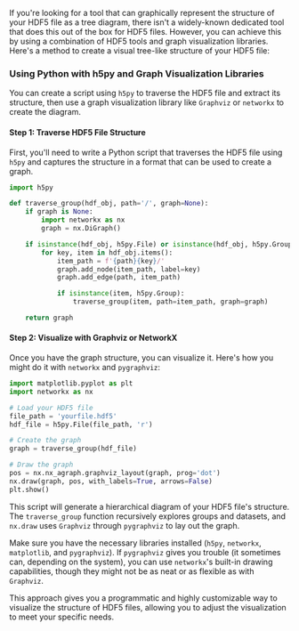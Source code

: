 If you're looking for a tool that can graphically represent the structure of your HDF5 file as a tree diagram, there isn't a widely-known dedicated tool that does this out of the box for HDF5 files. However, you can achieve this by using a combination of HDF5 tools and graph visualization libraries. Here's a method to create a visual tree-like structure of your HDF5 file:

### Using Python with h5py and Graph Visualization Libraries

You can create a script using `h5py` to traverse the HDF5 file and extract its structure, then use a graph visualization library like `Graphviz` or `networkx` to create the diagram.

#### Step 1: Traverse HDF5 File Structure

First, you'll need to write a Python script that traverses the HDF5 file using `h5py` and captures the structure in a format that can be used to create a graph.

```python
import h5py

def traverse_group(hdf_obj, path='/', graph=None):
    if graph is None:
        import networkx as nx
        graph = nx.DiGraph()

    if isinstance(hdf_obj, h5py.File) or isinstance(hdf_obj, h5py.Group):
        for key, item in hdf_obj.items():
            item_path = f'{path}{key}/'
            graph.add_node(item_path, label=key)
            graph.add_edge(path, item_path)

            if isinstance(item, h5py.Group):
                traverse_group(item, path=item_path, graph=graph)

    return graph
```

#### Step 2: Visualize with Graphviz or NetworkX

Once you have the graph structure, you can visualize it. Here's how you might do it with `networkx` and `pygraphviz`:

```python
import matplotlib.pyplot as plt
import networkx as nx

# Load your HDF5 file
file_path = 'yourfile.hdf5'
hdf_file = h5py.File(file_path, 'r')

# Create the graph
graph = traverse_group(hdf_file)

# Draw the graph
pos = nx.nx_agraph.graphviz_layout(graph, prog='dot')
nx.draw(graph, pos, with_labels=True, arrows=False)
plt.show()
```

This script will generate a hierarchical diagram of your HDF5 file's structure. The `traverse_group` function recursively explores groups and datasets, and `nx.draw` uses `Graphviz` through `pygraphviz` to lay out the graph.

Make sure you have the necessary libraries installed (`h5py`, `networkx`, `matplotlib`, and `pygraphviz`). If `pygraphviz` gives you trouble (it sometimes can, depending on the system), you can use `networkx`'s built-in drawing capabilities, though they might not be as neat or as flexible as with `Graphviz`.

This approach gives you a programmatic and highly customizable way to visualize the structure of HDF5 files, allowing you to adjust the visualization to meet your specific needs.
